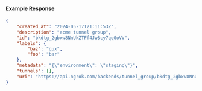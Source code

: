 <!-- Code generated for API Clients. DO NOT EDIT. -->

#### Example Response

```json
{
	"created_at": "2024-05-17T21:11:53Z",
	"description": "acme tunnel group",
	"id": "bkdtg_2gbxw8NnUkZTFf4JwBcy7qq0oVV",
	"labels": {
		"baz": "qux",
		"foo": "bar"
	},
	"metadata": "{\"environment\": \"staging\"}",
	"tunnels": [],
	"uri": "https://api.ngrok.com/backends/tunnel_group/bkdtg_2gbxw8NnUkZTFf4JwBcy7qq0oVV"
}
```
